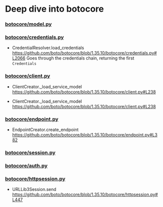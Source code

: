 # Deep dive into botocore

### [botocore/model.py](https://github.com/boto/botocore/blob/1.35.10/botocore/model.py)
### [botocore/credentials.py](https://github.com/boto/botocore/blob/1.35.10/botocore/credentials.py)

- CredentialResolver.load_credentials
  https://github.com/boto/botocore/blob/1.35.10/botocore/credentials.py#L2066
  Goes through the credentials chain, returning the first ``Credentials``

### [botocore/client.py](https://github.com/boto/botocore/blob/1.35.10/botocore/client.py)

- ClientCreator._load_service_model
  https://github.com/boto/botocore/blob/1.35.10/botocore/client.py#L238

- ClientCreator._load_service_model
  https://github.com/boto/botocore/blob/1.35.10/botocore/client.py#L238


### [botocore/endpoint.py](https://github.com/boto/botocore/blob/1.35.10/botocore/endpoint.py)

- EndpointCreator.create_endpoint
  https://github.com/boto/botocore/blob/1.35.10/botocore/endpoint.py#L382

### [botocore/session.py](https://github.com/boto/botocore/blob/1.35.10/botocore/session.py)

### [botocore/auth.py](https://github.com/boto/botocore/blob/1.35.10/botocore/auth.py)

### [botocore/httpsession.py](https://github.com/boto/botocore/blob/1.35.10/botocore/httpsession.py)

- URLLib3Session.send
  https://github.com/boto/botocore/blob/1.35.10/botocore/httpsession.py#L447
